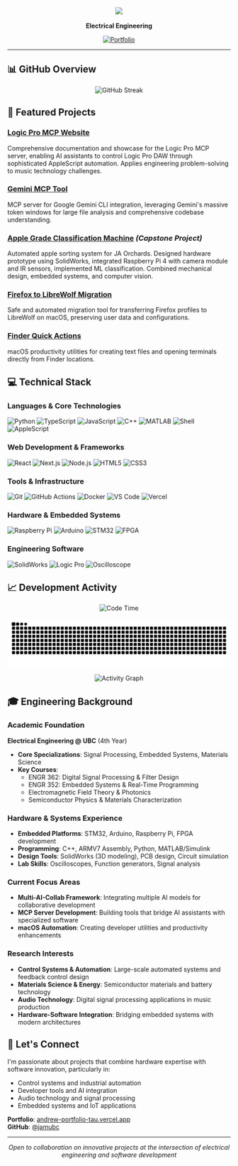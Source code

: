 <div align="center">
  
<img src="https://readme-typing-svg.herokuapp.com/?lines=Electrical+Engineering+@+UBC;Full-Stack+Developer;Hardware-Software+Integration;Open+Source+Contributor&center=true&width=500&height=50&font=Fira%20Code&pause=1000">

**Electrical Engineering**

[![Portfolio](https://img.shields.io/badge/Portfolio-andrew--portfolio--tau.vercel.app-blue?style=for-the-badge&logo=google-chrome&logoColor=white)](https://andrew-portfolio-tau.vercel.app)

</div>

---

## 📊 GitHub Overview

<div align="center">
  <img src="https://streak-stats.demolab.com/?user=jamubc&theme=default&hide_border=true" alt="GitHub Streak" />
</div>

## 🚀 Featured Projects

### **[Logic Pro MCP Website](https://github.com/jamubc/logic-pro-mcp-website)**
Comprehensive documentation and showcase for the Logic Pro MCP server, enabling AI assistants to control Logic Pro DAW through sophisticated AppleScript automation. Applies engineering problem-solving to music technology challenges.

### **[Gemini MCP Tool](https://github.com/jamubc/gemini-mcp-tool)**
MCP server for Google Gemini CLI integration, leveraging Gemini's massive token windows for large file analysis and comprehensive codebase understanding.

### **[Apple Grade Classification Machine](https://github.com/jamubc)** *(Capstone Project)*
Automated apple sorting system for JA Orchards. Designed hardware prototype using SolidWorks, integrated Raspberry Pi 4 with camera module and IR sensors, implemented ML classification. Combined mechanical design, embedded systems, and computer vision.

### **[Firefox to LibreWolf Migration](https://github.com/jamubc/firefox-to-librewolf-migration)**
Safe and automated migration tool for transferring Firefox profiles to LibreWolf on macOS, preserving user data and configurations.

### **[Finder Quick Actions](https://github.com/jamubc/finder_quick_actions)**
macOS productivity utilities for creating text files and opening terminals directly from Finder locations.

## 💻 Technical Stack

### **Languages & Core Technologies**
![Python](https://img.shields.io/badge/-Python-3776AB?style=flat-square&logo=python&logoColor=white)
![TypeScript](https://img.shields.io/badge/-TypeScript-007ACC?style=flat-square&logo=typescript&logoColor=white)
![JavaScript](https://img.shields.io/badge/-JavaScript-F7DF1E?style=flat-square&logo=javascript&logoColor=black)
![C++](https://img.shields.io/badge/-C++-00599C?style=flat-square&logo=c%2B%2B&logoColor=white)
![MATLAB](https://img.shields.io/badge/-MATLAB/Simulink-0076A8?style=flat-square&logo=mathworks&logoColor=white)
![Shell](https://img.shields.io/badge/-Shell_Script-4EAA25?style=flat-square&logo=gnu-bash&logoColor=white)
![AppleScript](https://img.shields.io/badge/-AppleScript-000000?style=flat-square&logo=apple&logoColor=white)

### **Web Development & Frameworks**
![React](https://img.shields.io/badge/-React-61DAFB?style=flat-square&logo=react&logoColor=black)
![Next.js](https://img.shields.io/badge/-Next.js-000000?style=flat-square&logo=next.js&logoColor=white)
![Node.js](https://img.shields.io/badge/-Node.js-339933?style=flat-square&logo=node.js&logoColor=white)
![HTML5](https://img.shields.io/badge/-HTML5-E34F26?style=flat-square&logo=html5&logoColor=white)
![CSS3](https://img.shields.io/badge/-CSS3-1572B6?style=flat-square&logo=css3&logoColor=white)

### **Tools & Infrastructure**
![Git](https://img.shields.io/badge/-Git-F05032?style=flat-square&logo=git&logoColor=white)
![GitHub Actions](https://img.shields.io/badge/-GitHub_Actions-2088FF?style=flat-square&logo=github-actions&logoColor=white)
![Docker](https://img.shields.io/badge/-Docker-2496ED?style=flat-square&logo=docker&logoColor=white)
![VS Code](https://img.shields.io/badge/-VS_Code-007ACC?style=flat-square&logo=visual-studio-code&logoColor=white)
![Vercel](https://img.shields.io/badge/-Vercel-000000?style=flat-square&logo=vercel&logoColor=white)

### **Hardware & Embedded Systems**
![Raspberry Pi](https://img.shields.io/badge/-Raspberry_Pi-A22846?style=flat-square&logo=raspberry-pi&logoColor=white)
![Arduino](https://img.shields.io/badge/-Arduino-00979D?style=flat-square&logo=arduino&logoColor=white)
![STM32](https://img.shields.io/badge/-STM32-03234B?style=flat-square&logo=stmicroelectronics&logoColor=white)
![FPGA](https://img.shields.io/badge/-FPGA-0000FF?style=flat-square&logo=xilinx&logoColor=white)

### **Engineering Software**
![SolidWorks](https://img.shields.io/badge/-SolidWorks-FF0000?style=flat-square&logo=solidworks&logoColor=white)
![Logic Pro](https://img.shields.io/badge/-Logic_Pro-000000?style=flat-square&logo=apple&logoColor=white)
![Oscilloscope](https://img.shields.io/badge/-Lab_Equipment-008080?style=flat-square&logo=electron&logoColor=white)

## 📈 Development Activity

<div align="center">
  
<!--START_SECTION:waka-->
![Code Time](http://img.shields.io/badge/Code%20Time-2%20hrs%2038%20mins-blue)
<!--END_SECTION:waka-->
  
</div>

<div align="center">
  
![Snake animation](https://github.com/jamubc/jamubc/blob/output/github-contribution-grid-snake.svg)

</div>

<div align="center">
  
![Activity Graph](https://github-readme-activity-graph.vercel.app/graph?username=jamubc&theme=github-compact&hide_border=true&area=true&custom_title=Contribution%20Activity)

</div>

## 🎓 Engineering Background

### **Academic Foundation**
**Electrical Engineering @ UBC** (4th Year)
- **Core Specializations**: Signal Processing, Embedded Systems, Materials Science
- **Key Courses**: 
  - ENGR 362: Digital Signal Processing & Filter Design
  - ENGR 352: Embedded Systems & Real-Time Programming
  - Electromagnetic Field Theory & Photonics
  - Semiconductor Physics & Materials Characterization

### **Hardware & Systems Experience**
- **Embedded Platforms**: STM32, Arduino, Raspberry Pi, FPGA development
- **Programming**: C++, ARMV7 Assembly, Python, MATLAB/Simulink
- **Design Tools**: SolidWorks (3D modeling), PCB design, Circuit simulation
- **Lab Skills**: Oscilloscopes, Function generators, Signal analysis

### **Current Focus Areas**
- **Multi-AI-Collab Framework**: Integrating multiple AI models for collaborative development
- **MCP Server Development**: Building tools that bridge AI assistants with specialized software
- **macOS Automation**: Creating developer utilities and productivity enhancements

### **Research Interests**
- **Control Systems & Automation**: Large-scale automated systems and feedback control design
- **Materials Science & Energy**: Semiconductor materials and battery technology
- **Audio Technology**: Digital signal processing applications in music production
- **Hardware-Software Integration**: Bridging embedded systems with modern architectures

## 🤝 Let's Connect

I'm passionate about projects that combine hardware expertise with software innovation, particularly in:
- Control systems and industrial automation
- Developer tools and AI integration
- Audio technology and signal processing
- Embedded systems and IoT applications

**Portfolio**: [andrew-portfolio-tau.vercel.app](https://andrew-portfolio-tau.vercel.app)  
**GitHub**: [@jamubc](https://github.com/jamubc)

---

<div align="center">
  <i>Open to collaboration on innovative projects at the intersection of electrical engineering and software development</i>
</div>